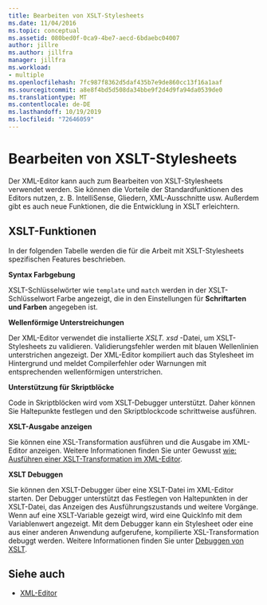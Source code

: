 ```yaml
---
title: Bearbeiten von XSLT-Stylesheets
ms.date: 11/04/2016
ms.topic: conceptual
ms.assetid: 080bed0f-0ca9-4be7-aecd-6bdaebc04007
author: jillre
ms.author: jillfra
manager: jillfra
ms.workload:
- multiple
ms.openlocfilehash: 7fc987f8362d5daf435b7e9de860cc13f16a1aaf
ms.sourcegitcommit: a8e8f4bd5d508da34bbe9f2d4d9fa94da0539de0
ms.translationtype: MT
ms.contentlocale: de-DE
ms.lasthandoff: 10/19/2019
ms.locfileid: "72646059"
---
```

# <a name="edit-xslt-style-sheets"></a>Bearbeiten von XSLT-Stylesheets

Der XML-Editor kann auch zum Bearbeiten von XSLT-Stylesheets verwendet werden. Sie können die Vorteile der Standardfunktionen des Editors nutzen, z. B. IntelliSense, Gliedern, XML-Ausschnitte usw. Außerdem gibt es auch neue Funktionen, die die Entwicklung in XSLT erleichtern.

## <a name="xslt-features"></a>XSLT-Funktionen

In der folgenden Tabelle werden die für die Arbeit mit XSLT-Stylesheets spezifischen Features beschrieben.

**Syntax Farbgebung**

XSLT-Schlüsselwörter wie `template` und `match` werden in der XSLT-Schlüsselwort Farbe angezeigt, die in den Einstellungen für **Schriftarten und Farben** angegeben ist.

**Wellenförmige Unterstreichungen**

Der XML-Editor verwendet die installierte *XSLT. xsd* -Datei, um XSLT-Stylesheets zu validieren. Validierungsfehler werden mit blauen Wellenlinien unterstrichen angezeigt. Der XML-Editor kompiliert auch das Stylesheet im Hintergrund und meldet Compilerfehler oder Warnungen mit entsprechenden wellenförmigen unterstrichen.

**Unterstützung für Skriptblöcke**

Code in Skriptblöcken wird vom XSLT-Debugger unterstützt. Daher können Sie Haltepunkte festlegen und den Skriptblockcode schrittweise ausführen.

**XSLT-Ausgabe anzeigen**

Sie können eine XSL-Transformation ausführen und die Ausgabe im XML-Editor anzeigen. Weitere Informationen finden Sie unter Gewusst [wie: Ausführen einer XSLT-Transformation im XML-Editor](../xml-tools/how-to-execute-an-xslt-transformation-from-the-xml-editor.md).

**XSLT Debuggen**

Sie können den XSLT-Debugger über eine XSLT-Datei im XML-Editor starten. Der Debugger unterstützt das Festlegen von Haltepunkten in der XSLT-Datei, das Anzeigen des Ausführungszustands und weitere Vorgänge. Wenn auf eine XSLT-Variable gezeigt wird, wird eine QuickInfo mit dem Variablenwert angezeigt. Mit dem Debugger kann ein Stylesheet oder eine aus einer anderen Anwendung aufgerufene, kompilierte XSL-Transformation debuggt werden. Weitere Informationen finden Sie unter [Debuggen von XSLT](../xml-tools/debugging-xslt.md).

## <a name="see-also"></a>Siehe auch

- [XML-Editor](../xml-tools/xml-editor.md)